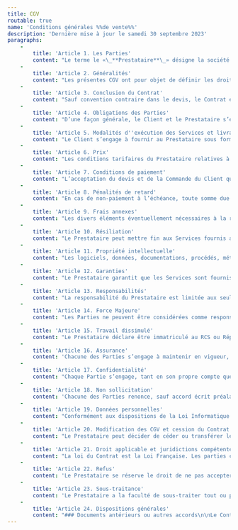 ```yaml
---
title: CGV
routable: true
name: 'Conditions générales %%de vente%%'
description: 'Dernière mise à jour le samedi 30 septembre 2023'
paragraphs:
    -
        title: 'Article 1. Les Parties'
        content: "Le terme le «\_**Prestataire**\_» désigne la société Chloé Corfmat, EI au capital de 1000 euros, immatriculée au Registre du Commerce et des Sociétés de Nantes sous le numéro RCS 414621433, et dont le siège social est situé 2 Allée Anne-Marie Imbrecq, 44300 Nantes, France, dont le représentant légal est Chloé Corfmat.\n\nLe Prestataire est une entreprise spécialisée notamment dans la réalisation de prestations de création de sites web.\n\nLe terme «\_**Client**\_» désigne toute personne morale ou physique, ayant requis les compétences du Prestataire.\n\nLe terme «\_**Tiers**\_» désigne toute personne physique ou morale non-partie à ces Conditions Générales de Vente («\_CGV\_»). "
    -
        title: 'Article 2. Généralités'
        content: "Les présentes CGV ont pour objet de définir les droits et obligations des Parties lors de la réalisation de prestations de services réalisées par le Prestataire pour le Client dans le cadre de ses activités. \n\nLes présentes Conditions Générales de Vente s'appliquent à tout contrat conclu entre le Prestataire et le Client, dans le cadre de la fourniture de prestations de services (les «\_**Services**\_») telles que définies dans le devis validé par le Client.\n\nLes Services peuvent être fournis soit à distance, soit dans les locaux du Client, au choix du Prestataire et du Client. \n\nLes CGV sont systématiquement adressées ou remises à chaque Client avant la passation de toute commande (la «\_**Commande**\_»). En conséquence, le fait de passer Commande implique l'adhésion entière et sans réserve du Client à ces CGV, à l'exclusion de tous autres documents en sa possession tels que prospectus, catalogues ou plaquettes publicitaires émis par le Prestataire, lesquels n'auront qu'une valeur indicative et non contractuelle.\n\nEn cas de contradiction entre des dispositions du devis et les présentes CGV, les dispositions concernées du devis prévaudront sur les CGV.\n\nCes CGV régissent intégralement les relations entre le Prestataire et le Client. Aucune condition générale d'achat ne pourra prévaloir ni être opposée par le Client au Prestataire et aucune condition particulière communiquée par le Client au Prestataire ne peut prévaloir sur les CGV, sauf acceptation formelle et écrite du Prestataire.\n\nToute réserve concernant les CGV, avancée par le Client sera, donc, à défaut d'acceptation expresse par le Prestataire, inopposable à ce dernier, quel que soit le moment où elle aura pu être portée à sa connaissance.\n\nToutes dispositions dérogeant aux présentes CGV devront résulter d’un accord exprès des Parties, reflété dans les Commandes confirmées par le Prestataire ou tout autre document faisant foi de l’accord des deux Parties.\n\nLe fait que le Prestataire ne se prévale pas à un moment donné d'une quelconque condition des présentes CGV ne peut être interprété comme valant renonciation à se prévaloir ultérieurement de quelconque desdites conditions.\n\nLe Prestataire se réserve le droit de modifier ces CGV, les Services et les tarifs à tout moment et sans préavis. Ces modifications n'auront aucune incidence sur les Commandes en cours. \n\nLes CGV s’appliquent aux seuls professionnels à l’exclusion des consommateurs. A ce titre, le Client reconnaît avoir la qualité de professionnel, conformément aux dispositions du Code de la consommation applicables."
    -
        title: 'Article 3. Conclusion du Contrat'
        content: "Sauf convention contraire dans le devis, le Contrat est réputé formé et prend effet entre les Parties à la date de signature du devis par le client.\n\nAucun changement ni aucune modification du Contrat, notamment sur les caractéristiques des Services, ne sera pris en considération s'il n'a pas été accepté par écrit par le Prestataire.\n\nCette disposition ne peut être remplacée par un accord verbal. \n\nA défaut de dispositions spécifiques dans le devis, les délais d’exécution des Services sont communiqués au Client à titre indicatif. Les délais de réalisation des Services ne sont en aucun cas garantis par le Prestataire ni ne peuvent engager sa responsabilité, ni entraîner une obligation de payer une quelconque indemnité ou pénalité de retard, ni justifier l’annulation de la Commande en cause."
    -
        title: 'Article 4. Obligations des Parties'
        content: "D’une façon générale, le Client et le Prestataire s’engagent à collaborer activement afin d’assurer la bonne exécution du Contrat. Chacune des Parties s’engage à communiquer toutes les difficultés dont elle aurait connaissance au fur et à mesure de l'avancement du projet, pour permettre à l’autre Partie de prendre les décisions nécessaires.\n\nLe Client s'engage à fournir des informations justes et sincères et s'engage aussi à prévenir le Prestataire de tout changement concernant les informations, données, documentations fournies. \n\nLe Client sera seul responsable des éventuels dysfonctionnements qui pourraient résulter d'informations erronées. Le Client doit maintenir une adresse e-mail et une adresse postale valides.\n\n### Obligations du Client\nLe Client déclare expressément avoir reçu du Prestataire toutes les informations et tous les conseils nécessaires à la réalisation des Services et renonce à rechercher la responsabilité du Prestataire de ce fait.\n\nPour permettre au Prestataire de réaliser sa mission, le Client s’engage à :\n\n* Collaborer étroitement avec le Prestataire et fournir toute information, documentation, prestation, et tous moyens utiles pour la réalisation des Services et s’engage à mettre à disposition du Prestataire tous les éléments permettant de satisfaire à son obligation, incluant le personnel dédié à la bonne réalisation des Services.\n* Établir un cahier des charges détaillé qui ne subira plus de modification, sauf accord des Parties, après avoir été approuvé par le Prestataire. Au besoin, le Prestataire pourra intervenir dans l’élaboration du cahier des charges, conjointement avec le Client. Dans le cas où des modifications impliqueraient un remaniement substantiel du cahier des charges initial, ces dernières seront facturées en sus du devis initial. \n* Remettre au Prestataire le devis (daté, signé et tamponné).\n* Fournir tous les éléments documentaires, graphiques et textuels nécessaires à la bonne réalisation du Contrat (notamment dans les bons formats exploitables en fonction des supports visés), le Client s'engage à fournir toutes les informations légales à ajouter dans les documents et endosse la responsabilité de fournir le contenu des documents qu'il édite.\n* Disposer des droits nécessaires sur les éléments fournis ci-dessus. \n* Collaborer activement à la réussite du projet en apportant au Prestataire dans les délais préalablement définis toutes les informations et tous les documents nécessaires à la bonne appréhension des besoins et à la bonne exécution des Services. \n* Se conformer strictement aux préconisations techniques et aux suggestions artistiques faites par le Prestataire. \n* Garantir le Prestataire contre toute action qui pourrait lui être intentée du fait du caractère des données ou informations (textes, images, sons) qui auraient été fournies ou choisies par le Client. \n* Régler dans les délais prédéfinis dans le devis et dans les présentes CGV, les sommes dues au Prestataire. \n* Informer le Prestataire d’une éventuelle mise en concurrence avec d’autres prestataires. \n* S’assurer de la mise à disposition de tous les moyens nécessaires pour permettre au Prestataire de réaliser les Services dans ses locaux et/ou à distance.\n\nAvant chaque intervention du Prestataire, le Client s’engage à réaliser toutes les procédures de sauvegarde nécessaires à la protection et à la sauvegarde de ses données, programmes et fichiers informatiques.\n\nEnfin, le Client fait son affaire et est seul responsable des lois et réglementations applicables aux Services notamment au regard de la protection des droits de propriété intellectuelle, mentions légales, protection des données personnelles, protection des mineurs (si applicable) et droit de la consommation (si applicable). \n\n### Obligations du Prestataire\n\nDans le cadre des présentes CGV et la réalisation des Services, le Prestataire s’engage à se donner tous les moyens nécessaires et à mettre tout en œuvre pour la réalisation de sa mission dans les règles de l’art. Cette obligation ne saurait constituer une obligation de résultat, le Prestataire ne fournissant les Services que dans le cadre d’une obligation de moyen.\n\n* Le Prestataire garantit que les créations sont juridiquement disponibles et ne sont pas grevées de droit des tiers pour les utilisations prévues au titre du Contrat. \n* Le Prestataire s’engage à informer de manière régulière le Client de l’avancée de la réalisation du projet et ce, notamment, au travers de validations soumises au Client dans le planning tel que prévu dans le devis."
    -
        title: 'Article 5. Modalités d''exécution des Services et livraison des livrables'
        content: "Le Client s’engage à fournir au Prestataire sous forme exploitable l’ensemble des documents nécessaires à la réalisation des Services confiés au Prestataire. \n\nToute modification ultérieure ou demande complémentaire demandée par le Client fera l’objet d’une facturation supplémentaire. \n\nLa réalisation des Services confiés au Prestataire dépendant directement du respect par le Client de ses propres obligations, les Parties reconnaissent expressément que les délais de livraison visés au devis sont donnés à titre purement indicatif et sans garantie.\n\nUn retard sur les délais indiqués ne pourra donc donner lieu au paiement de dommages et intérêts, ni autoriser le Client à résilier le Contrat où à refuser la livraison des Services."
    -
        title: 'Article 6. Prix'
        content: "Les conditions tarifaires du Prestataire relatives à la fourniture des Services sont prévues dans le devis du Prestataire. \n\nLes prix sont donnés à titre indicatif et sont donc susceptibles de variation. Le prix facturé est celui prévu dans la Commande validée par le Prestataire. \n\nLes prix des Services sont exprimés et payables en Euros et sont exprimés hors taxe sur la valeur ajoutée et hors toute autre taxe, le Client étant responsable du paiement desdites taxes. \n\nLes prix des Services n’incluent pas les éventuels frais de déplacement ou d’hébergement qui pourraient être facturés en sus par le Prestataire au Client selon les modalités indiquées dans le devis.  "
    -
        title: 'Article 7. Conditions de paiement'
        content: "L’acceptation du devis et de la Commande du Client qui en découle, doit s’accompagner du paiement d’un acompte tel qu’indiqué dans le devis. \n\nLe versement de l’acompte conditionnera la mise en œuvre des Services. Le paiement de l’acompte pourra être effectué sous forme de chèque, de virement, ou de prélèvement automatique à l’ordre du Prestataire. \n\nLe paiement du solde des Services doit être effectué dans un délai de trente (30) jours à compter de la date de la facture émise par le Prestataire et pourra être effectué sous forme de chèque, de virement, ou de prélèvement automatique à l’ordre du Prestataire. \n\nAucun escompte n’est prévu en cas de paiement anticipé."
    -
        title: 'Article 8. Pénalités de retard'
        content: "En cas de non-paiement à l’échéance, toute somme due fera courir des pénalités de retard. Celles-ci courent à compter du jour suivant la date d’échéance figurant sur la facture et jusqu’au jour du paiement effectif et intégral de la somme. Le taux des pénalités de retard est fixé à trois fois le taux d’intérêt légal en vigueur. \nCes pénalités de retard sont exigibles de plein droit et sans qu’un rappel par le Prestataire ne soit nécessaire. \n\nLe Client sera également débiteur de plein droit d’une indemnité forfaitaire minimum de recouvrement de quarante (40) euros des sommes dues par le Client au Prestataire. \n\nEnfin, en cas de retard de paiement, le Prestataire se réserve le droit de suspendre ou de surseoir à l’exécution des Services prévus dans la Commande dont le paiement fait l’objet du retard. "
    -
        title: 'Article 9. Frais annexes'
        content: "Les divers éléments éventuellement nécessaires à la réalisation des Services du Prestataire et ne relevant pas de ses offres ne sont pas compris dans les prix indiqués. \n\nSont à facturer en sus : les modifications demandées par le Client en cours de réalisation, si elles impliquent un remaniement du projet. "
    -
        title: 'Article 10. Résiliation'
        content: "Le Prestataire peut mettre fin aux Services fournis au Client en cas de manquement par le Client à ses obligations au titre du Contrat, non réparé dans un délai de quinze (15) jours à compter de la notification par le Prestataire de ce manquement par lettre recommandée avec accusé de réception, indépendamment de la possibilité pour le Prestataire de demander le paiement de dommages et intérêts. \n\nLe Prestataire peut également mettre fin au Contrat en cas de non-paiement de la ou des facture(s) non acquittée(s) par le Client. \n\nEn cas de rupture du Contrat avant son terme par le Client, celui-ci s’engage formellement à régulariser et rétribuer les montants relatifs au calendrier en cours, aux postes réalisés ou en cours de réalisation, ainsi qu’aux services complémentaires effectués. Les fichiers et données sources créés et utilisés par le Prestataire ne sauraient dès lors être revendiqués par le Client sans une contribution financière. L’acompte déjà versé restera acquis par le Prestataire, constituant un dédommagement pour le travail entrepris."
    -
        title: 'Article 11. Propriété intellectuelle'
        content: "Les logiciels, données, documentations, procédés, méthodologies, technologies et documents appartenant au Prestataire (ci-après «\_Droits de Propriété Intellectuelle\_») utilisés dans le cadre de la mise en œuvre des Services restent la propriété exclusive du Prestataire.\n\nLe Prestataire concède au Client, le cas échéant et dans la limite strictement nécessaire à l’exécution des Services, à titre personnel, non exclusif et non-transférable, le droit d'utiliser lesdits Droits de Propriété Intellectuelle pour la durée de réalisation des Services.\n\nLes œuvres créées par le Prestataire pour le Client, dans le cadre de l’exécution du Contrat, demeurent la propriété entière et exclusive du Prestataire tant que les factures émises par le Prestataire ne sont pas entièrement acquittées par le Client.\n\nAprès encaissement des factures par le Prestataire, celui-ci cède au Client l’ensemble des droits de propriété intellectuelle sur les œuvres créées spécifiquement et à la demande du Client, dans le cadre de l’exécution du Contrat, pour leur durée de protection et pour le monde entier.\n\nEn particulier, le Prestataire cède au Client les droits suivants\_:\n\n* Le droit de reproduction comprend notamment, et de manière non exhaustive :\n  * Le droit de reproduire et/ou faire reproduire les œuvres créées en nombre illimité, par tout procédé et sur tout support actuel ou futur, et nomment graphique, magnétique, numérique ou électronique (interactif ou non)\_;\n  * Le droit de mettre en circulation et d’exploiter les œuvres créées, commercialement ou non, les reproductions ainsi réalisées, en nombre illimité, à titre gratuit ou onéreux, et ce quelle qu’en soit la destination.\n* Le droit de représentation comprend notamment, et de manière non exhaustive :\n  * Le droit de diffuser et de communiquer à tout public les éléments, supports, composants des œuvres créées, par tout procédé de représentation connu ou inconnu à ce jour, pour toute utilisation quelle qu’elle soit\_;\n  * La diffusion des œuvres créées par tout moyen, notamment par voie hertzienne, câble-satellite ainsi que par tout réseau, et plus généralement par tout moyen de transmission de données numérisées ou non.\n\nDans le cadre de la fourniture des Services et en tant que de besoin, le Client concède également au Prestataire un droit d’utilisation de ses logiciels, données et documents, à titre personnel, gratuit, non exclusif et non transférable pour la durée de réalisation des Services.\n\nLe Client s’engage à obtenir de tous tiers, si besoin est, le droit de concéder au Prestataire les droits d’utilisation des logiciels, données et équipements appartenant à ces tiers pour les besoins de la fourniture des Services.\n\n### Marques et dénominations sociales\n\nToute utilisation par le Client des dénominations sociales, marques et signes distincts appartenant au Prestataire est strictement prohibée sauf en cas d’accord exprès et préalable du Prestataire. En cas d’accord exprès et préalable du Prestataire, ce dernier concède alors au Client un droit strictement personnel, non exclusif, et non transférable d'utiliser ses dénominations sociales, marques et signes distincts, dans le monde entier et pour toute la durée de validité du Contrat. \n\nLe Prestataire est quant à lui autorisé à utiliser la dénomination sociale/la marque du Client dans le cadre de ses activités à des fins de promotion commerciale. \n\nLe Prestataire se réserve également le droit de mentionner les réalisations effectuées pour le Client sur ses documents de communication externe, de publicité (site internet, portfolio, etc.) et lors de démarchages de prospection commerciale.\n\n### Droit moral\n\nLe Prestataire se réserve la possibilité d’inclure dans la réalisation des Services une mention commerciale indiquant clairement sa contribution, assortie lorsque le support le permet d’un lien hypertexte pointant vers le site Internet et tout support de communication du Prestataire.\n\n### Garantie d'éviction\n\nLe Prestataire garantit le Client contre toute action, réclamation, revendication ou opposition de la part de toute personne invoquant un droit de propriété intellectuelle auxquels la fourniture des Services aurait porté atteinte, sous réserve que le Client informe le Prestataire, dès qu’il en a connaissance, de toute demande, réclamation ou instance présentée ou engagée pour un tel motif, par voie judiciaire ou extra-judiciaire. Le Client s’engage à apporter au Prestataire, tous les documents et renseignements en sa possession ainsi que toute l’assistance requise qui pourraient être nécessaires à sa défense. \n\nEn cas d’atteinte avérée aux droits d’un tiers, le Prestataire pourra, à son choix\_:\n* obtenir toute concession de licence ou autorisation pour permettre au Client de continuer à utiliser les Services\_;\n* fournir une solution de remplacement permettant au Client de pouvoir utiliser les Services conformément à la Commande\_;\n* si aucune des deux possibilités n’est réalisable, rembourser le Client des sommes versées au titre des Services, déduction faite des sommes déjà payées par le Client pour la période d’utilisation effective des Services.\n\nLe Prestataire n'aura aucune obligation d’indemnisation ou autre obligation au titre d’une action en contrefaçon ayant pour origine (a) une utilisation des Services autrement que conformément au Contrat, (b) une combinaison des Services avec d’autres services ou matériels non fournis par le Prestataire.\n\nConcernant les logiciels, données ou documents utilisés par le Prestataire dans le cadre de la fourniture des Services, dont le Client a acquis les droits d’utilisation auprès de tiers ou dont il est propriétaire, le Client garantit le Prestataire de toutes les conséquences ou suites dommageables que le Prestataire aurait à subir au titre de l’utilisation desdits logiciels, données ou documents contre toute action de la part d’une personne revendiquant un droit de propriété intellectuelle ou se fondant sur une demande en concurrence déloyale et/ou parasitisme sur ces logiciels, données ou documents."
    -
        title: 'Article 12. Garanties'
        content: "Le Prestataire garantit que les Services sont fournis de manière substantiellement conforme à la Commande. \n\nSauf disposition légale contraire, toute autre garantie, expresse ou implicite est exclue. \n\nLe Prestataire ne peut être tenu d’aucune garantie notamment lorsque le Client a modifié ou fait modifier les Services ou a utilisé d’autres services que les Services fournis par le Prestataire, sans son accord préalable et écrit ou lorsque le Client ou des tiers sont intervenus sur les éléments des Services sans l’accord préalable du Prestataire. "
    -
        title: 'Article 13. Responsabilités'
        content: "La responsabilité du Prestataire est limitée aux seuls dommages directs et résultant d'un défaut des Services ou de la violation du Contrat, même si le défaut en question était prévisible au moment de la Commande.\n\nEn aucun cas, le Prestataire ne sera tenu pour responsable des dommages indirects, accessoires ou particuliers tels que définis par la jurisprudence des tribunaux français, notamment, le coût de l’obtention de services de substitution, pertes de bénéfices, de données ou périodes d’immobilisation, que sa responsabilité soit contractuelle ou délictuelle et qu’elle ait ou non son fondement dans l’utilisation ou le fonctionnement des Services, même si le Prestataire a averti le Client de la possibilité de tels dommages.\n\nEn cas de manquement quelconque du Prestataire dans l’exécution de ses obligations (défaut d’exécution ou mauvaise exécution), le Client devra en faire part à celui-ci dans le délai de huit (8) jours ouvrés à compter de la constatation du manquement par lettre recommandée avec accusé de réception. A défaut, le manquement sera inopposable au Prestataire. \n\nDans l’hypothèse où le Client aurait signé un procès-verbal de réception des Services et/ou la maquette de la ou les créations ou a validé la réception des Services et/ou la maquette, par tout moyen et notamment par l’utilisation des Services et/ou la maquette, le Prestataire sera réputé avoir réalisé ses obligations de manière conforme au Contrat. Le Client sera alors réputé avoir renoncé irrévocablement à toutes réclamation de plein droit à ce titre.\n\nPar ailleurs, le Prestataire ne peut être tenu pour responsable de l’inexécution du Contrat en cas de force majeure telle que définie à l’article 15, et en cas de dommages du fait d’un tiers ou imputables à une mauvaise utilisation ou une utilisation non-conforme par le Client des Services, en violation des prescriptions du Prestataire ou des règles de l’art.\n\nHormis les dommages corporels ou décès, et sauf en cas de négligence grossière ou de faute intentionnelle causant un dommage direct prouvé ou en cas de manquement à une obligation essentielle du Contrat la vidant de sa substance, le Client reconnaît que la responsabilité du Prestataire est limitée au montant versé pour les Services en cause.  "
    -
        title: 'Article 14. Force Majeure'
        content: "Les Parties ne peuvent être considérées comme responsables ou ayant failli à leurs obligations contractuelles, lorsque le défaut d'exécution des obligations respectives a pour origine la force majeure telle que définie par la jurisprudence des tribunaux français. Le Contrat entre les parties est suspendu jusqu'à l'extinction des causes ayant engendrées la force majeure. La force majeure prend en compte des faits ou circonstances irrésistibles, extérieurs aux parties, imprévisibles et indépendants de la volonté des parties, malgré tous les efforts raisonnablement possibles pour les empêcher.\n\nLa Partie touchée par un événement de force majeure en avisera l'autre Partie dans les cinq (5) jours ouvrables suivant la date à laquelle elle en aura eu connaissance. Les deux Parties conviendront alors des conditions dans lesquelles l'exécution du Contrat sera poursuivie."
    -
        title: 'Article 15. Travail dissimulé'
        content: "Le Prestataire déclare être immatriculé au RCS ou Répertoire des Métiers, ainsi qu’auprès de l’URSSAF et que ses immatriculations couvrent expressément toutes ses activités pour l’exécution des Services définis dans le devis et/ou la Commande.\n\nDans le respect des articles L\_8221-1 et suivants du Code du travail et conformément à l’article D\_8222-5 du même code, le Prestataire s’engage à remettre au Client lors de la conclusion du Contrat, et tous les six mois jusqu’à la fin de son exécution, les documents suivants\_: \n* Une copie de l’avis d’imposition afférent à la taxe professionnelle,\n* Un extrait Kbis attestant de l’immatriculation au registre du commerce et des sociétés,\n* Une attestation sur l’honneur établie par le Prestataire, certifiant que le travail est réalisé par des salariés employés régulièrement eu égard aux articles D.8222-5, D.8222-7 et D.8222-8 du Code du travail."
    -
        title: 'Article 16. Assurance'
        content: 'Chacune des Parties s’engage à maintenir en vigueur, pendant toute la durée de réalisation du Contrat, auprès d’une compagnie d’assurance notoirement solvable, une police d’assurance garantissant les dommages pouvant survenir à ses biens et personnel, ainsi qu’une police couvrant sa responsabilité professionnelle, de manière à couvrir les conséquences pécuniaires des dommages corporels, matériels et immatériels dont elles auraient à répondre, causés par tout événement et qui serait le fait de ses collaborateurs et/ou sociétés partenaires éventuels lors de l’exécution du Contrat.'
    -
        title: 'Article 17. Confidentialité'
        content: "Chaque Partie s’engage, tant en son propre compte que pour le compte de ses employés et sociétés partenaires, à préserver la confidentialité des informations confidentielles échangées (les «\_Informations Confidentielles\_»). Sont réputées Informations Confidentielles, toutes les informations quels qu’en soient la nature, la forme ou le support, auxquelles chaque Partie aura accès dans le cadre de l’exécution du Contrat, et notamment sans que cette liste soit limitative, tous moyens mis à la disposition du Prestataire au Client et du Client au Prestataire, toute donnée technique, industrielle, financière ou commerciale, ou toute autre information et tous documents relatifs aux activités de chaque Partie. Les Informations Confidentielles ne couvrent pas les documents, données ou autres informations qui sont\_:\n\n* connus par l’une des Parties sur une base non-confidentielle avant leur divulgation par l'autre Partie\_;\n* tombés ou qui tomberont dans le domaine public au jour de leur divulgation\_;\n* légitimement obtenus d'un tiers non tenu par une obligation de confidentialité\_;\n* développés de façon indépendante par la Partie réceptrice qui n’a eu accès à aucune information de la Partie divulgatrice\_;\n* divulgués en vertu d'une disposition législative ou réglementaire.\n\nChaque Partie s’engage :\n* à appliquer aux Informations Confidentielles les mêmes mesures de protection que celles qu'elle applique à ses propres informations confidentielles\_;\n* à ne communiquer les Informations Confidentielles qu'à ses seuls employés et collaborateurs amenés à les connaître dans le cadre de la réalisation des Services\_;\n* à ne pas divulguer, publier ou transmettre à des tiers les Informations Confidentielles, sous quelque forme que ce soit, sans l’accord préalable écrit de l’autre Partie\_;\n* à n'utiliser les Informations Confidentielles que pour les seuls besoins de réalisation des Services."
    -
        title: 'Article 18. Non sollicitation'
        content: 'Chacune des Parties renonce, sauf accord écrit préalable, à faire directement ou indirectement des offres d’engagement à un collaborateur de l’autre Partie ayant travaillé dans le cadre des Services, objet du présent Contrat, ou à le prendre à son service, sous quelque statut que ce soit. Cette renonciation est valable pour une durée de deux (2) ans à compter de la fin du présent Contrat. '
    -
        title: 'Article 19. Données personnelles'
        content: "Conformément aux dispositions de la Loi Informatique et Libertés n° 78-17 du 6 janvier 1978 telle que modifiée, le Client dispose de la qualité de responsable de traitement dans le cadre de l’exécution du Contrat. \n\nLe Prestataire agissant au nom et pour le compte du Client dans le traitement des données personnelles qui lui sont communiquées par le Client, il dispose de la qualité de sous-traitant. \n\nA ce titre, le Prestataire s’engage à prendre les mesures nécessaires afin d’assurer la protection, la sécurité et la confidentialité des données personnelles qui lui sont transmises par le Client. "
    -
        title: 'Article 20. Modification des CGV et cession du Contrat'
        content: "Le Prestataire peut décider de céder ou transférer les droits ou obligations que lui confère le présent Contrat sous réserve que le Client bénéficie des Services dans les mêmes conditions.\n\nLe Prestataire se réserve le droit de modifier les présentes CGV et d’en notifier le Client. Si une modification substantielle des termes des CGV n’est pas acceptable par le Client, celui-ci dispose d’un délai de quinze (15) jours à compter de la notification par le Prestataire des modifications pour en informer le Prestataire. En cas de désaccord des Parties sur ces modifications, les Parties pourront résilier le Contrat. \n\nA l’expiration de ce délai de quinze (15) jours, les modifications des CGV seront définitivement considérées comme acceptées par le Client."
    -
        title: 'Article 21. Droit applicable et juridictions compétentes'
        content: "La loi du Contrat est la Loi Française. Les parties conviennent expressément que la Convention de Vienne sur la vente internationale de marchandises en date du 11 avril 1980 n’est pas applicable au Contrat.\n\nEn cas de différend entre les Parties, celles-ci tenteront de trouver une solution amiable à ce différend dans un délai de trente jours à compter de la notification du différend de la Partie en demande à l’autre Partie par lettre recommandée avec accusé de réception. \n\nA défaut de solution amiable trouvée entre les Parties, le litige sera soumis à la connaissance du Tribunal de commerce territorialement compétent. "
    -
        title: 'Article 22. Refus'
        content: 'Le Prestataire se réserve le droit de ne pas accepter une Commande de la part du Client lorsque le Prestataire a déjà rencontré des problèmes de paiement (non-paiement ou retard de paiement) avec le Client pour une ou plusieurs Commande(s) précédente(s). '
    -
        title: 'Article 23. Sous-traitance'
        content: 'Le Prestataire a la faculté de sous-traiter tout ou partie de la réalisation des Services à des sous-traitants. Dans ce cas, le Prestataire demeure responsable de la réalisation des Services vis-à-vis du Client.'
    -
        title: 'Article 24. Dispositions générales'
        content: "### Documents antérieurs ou autres accords\n\nLe Contrat se substitue à tout autre document antérieur, à tout autre accord écrit ou verbal en relation avec le même objet, à l’exception du devis, de la Commande et prévaut sur toute disposition contraire qui pourrait être contenue dans les documents émanant du Client.\n\n### Autonomie des clauses\n\nSi l’une quelconque disposition de ces CGV ou son application à toute personne ou circonstance est jugée nulle, cette nullité ne concernera pas les autres dispositions ou applications de ces CGV, qui resteront en vigueur, séparément de la disposition jugée nulle. A cette fin, les dispositions de ces CGV sont déclarées autonomes.\n\n### Notification\n\nToute notification devra être faite par écrit et être soit remise en mains propres, soit adressée par lettre recommandée avec accusé de réception, soit faite par acte extra judiciaire à l’adresse indiquée dans la commande. \n\n### Langue du Contrat\n\nLe Contrat est rédigé en langue française. Une traduction en langue étrangère peut être fournie à titre d’information. En cas de contradiction, seule la version française fera foi entre les Parties. \n\n"
---
```


